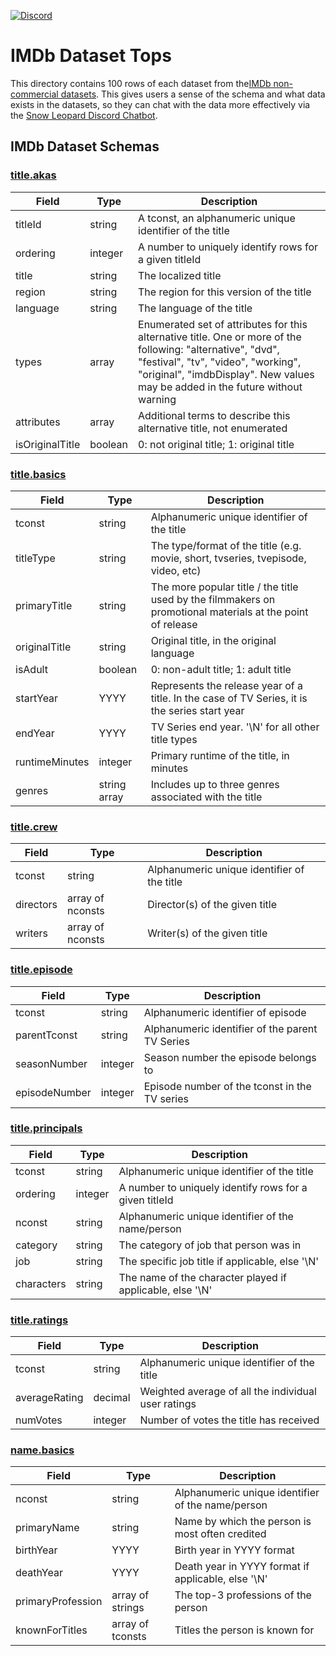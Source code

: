 [![Discord](https://img.shields.io/discord/1379929746875617413?logo=discord&logoColor=white)](https://discord.gg/WGAyr8NpEX)

# IMDb Dataset Tops

This directory contains 100 rows of each dataset from the[IMDb non-commercial datasets](https://developer.imdb.com/non-commercial-datasets/). This gives users a sense of the schema and what data exists in the datasets, so they can chat with the data more effectively via the [Snow Leopard Discord Chatbot](https://discord.gg/WGAyr8NpEX). 


## IMDb Dataset Schemas

### [title.akas](https://github.com/SnowLeopard-AI/discord_datasets/blob/main/imdb/data_tops/title.akas.tsv)
| Field | Type | Description |
|-------|------|-------------|
| titleId | string | A tconst, an alphanumeric unique identifier of the title |
| ordering | integer | A number to uniquely identify rows for a given titleId |
| title | string | The localized title |
| region | string | The region for this version of the title |
| language | string | The language of the title |
| types | array | Enumerated set of attributes for this alternative title. One or more of the following: "alternative", "dvd", "festival", "tv", "video", "working", "original", "imdbDisplay". New values may be added in the future without warning |
| attributes | array | Additional terms to describe this alternative title, not enumerated |
| isOriginalTitle | boolean | 0: not original title; 1: original title |

### [title.basics](https://github.com/SnowLeopard-AI/discord_datasets/blob/main/imdb/data_tops/title.basics.tsv)
| Field | Type | Description |
|-------|------|-------------|
| tconst | string | Alphanumeric unique identifier of the title |
| titleType | string | The type/format of the title (e.g. movie, short, tvseries, tvepisode, video, etc) |
| primaryTitle | string | The more popular title / the title used by the filmmakers on promotional materials at the point of release |
| originalTitle | string | Original title, in the original language |
| isAdult | boolean | 0: non-adult title; 1: adult title |
| startYear | YYYY | Represents the release year of a title. In the case of TV Series, it is the series start year |
| endYear | YYYY | TV Series end year. '\N' for all other title types |
| runtimeMinutes | integer | Primary runtime of the title, in minutes |
| genres | string array | Includes up to three genres associated with the title |

### [title.crew](https://github.com/SnowLeopard-AI/discord_datasets/blob/main/imdb/data_tops/title.crew.tsv)
| Field | Type | Description |
|-------|------|-------------|
| tconst | string | Alphanumeric unique identifier of the title |
| directors | array of nconsts | Director(s) of the given title |
| writers | array of nconsts | Writer(s) of the given title |

### [title.episode](https://github.com/SnowLeopard-AI/discord_datasets/blob/main/imdb/data_tops/title.episode.tsv)
| Field | Type | Description |
|-------|------|-------------|
| tconst | string | Alphanumeric identifier of episode |
| parentTconst | string | Alphanumeric identifier of the parent TV Series |
| seasonNumber | integer | Season number the episode belongs to |
| episodeNumber | integer | Episode number of the tconst in the TV series |

### [title.principals](https://github.com/SnowLeopard-AI/discord_datasets/blob/main/imdb/data_tops/title.principals.tsv)
| Field | Type | Description |
|-------|------|-------------|
| tconst | string | Alphanumeric unique identifier of the title |
| ordering | integer | A number to uniquely identify rows for a given titleId |
| nconst | string | Alphanumeric unique identifier of the name/person |
| category | string | The category of job that person was in |
| job | string | The specific job title if applicable, else '\N' |
| characters | string | The name of the character played if applicable, else '\N' |

### [title.ratings](https://github.com/SnowLeopard-AI/discord_datasets/blob/main/imdb/data_tops/title.ratings.tsv)
| Field | Type | Description |
|-------|------|-------------|
| tconst | string | Alphanumeric unique identifier of the title |
| averageRating | decimal | Weighted average of all the individual user ratings |
| numVotes | integer | Number of votes the title has received |

### [name.basics](https://github.com/SnowLeopard-AI/discord_datasets/blob/main/imdb/data_tops/name.basics.tsv)
| Field | Type | Description |
|-------|------|-------------|
| nconst | string | Alphanumeric unique identifier of the name/person |
| primaryName | string | Name by which the person is most often credited |
| birthYear | YYYY | Birth year in YYYY format |
| deathYear | YYYY | Death year in YYYY format if applicable, else '\N' |
| primaryProfession | array of strings | The top-3 professions of the person |
| knownForTitles | array of tconsts | Titles the person is known for
